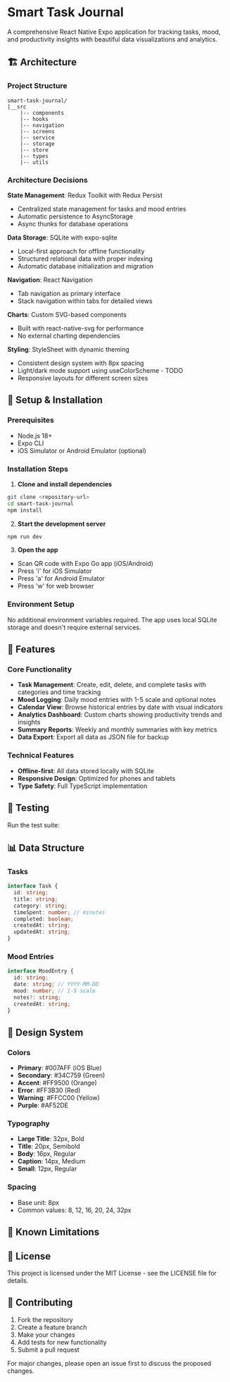 # Smart Task Journal

A comprehensive React Native Expo application for tracking tasks, mood, and productivity insights with beautiful data visualizations and analytics.

## 🏗️ Architecture

### Project Structure

```
smart-task-journal/
|__src
    |-- components
    |-- hooks
    |-- navigation
    |-- screens
    |-- service
    |-- storage
    |-- store
    |-- types
    |-- utils
```

### Architecture Decisions

**State Management**: Redux Toolkit with Redux Persist

- Centralized state management for tasks and mood entries
- Automatic persistence to AsyncStorage
- Async thunks for database operations

**Data Storage**: SQLite with expo-sqlite

- Local-first approach for offline functionality
- Structured relational data with proper indexing
- Automatic database initialization and migration

**Navigation**: React Navigation

- Tab navigation as primary interface
- Stack navigation within tabs for detailed views

**Charts**: Custom SVG-based components

- Built with react-native-svg for performance
- No external charting dependencies

**Styling**: StyleSheet with dynamic theming

- Consistent design system with 8px spacing
- Light/dark mode support using useColorScheme - TODO
- Responsive layouts for different screen sizes

## 🚀 Setup & Installation

### Prerequisites

- Node.js 18+
- Expo CLI
- iOS Simulator or Android Emulator (optional)

### Installation Steps

1. **Clone and install dependencies**

```bash
git clone <repository-url>
cd smart-task-journal
npm install
```

2. **Start the development server**

```bash
npm run dev
```

3. **Open the app**

- Scan QR code with Expo Go app (iOS/Android)
- Press 'i' for iOS Simulator
- Press 'a' for Android Emulator
- Press 'w' for web browser

### Environment Setup

No additional environment variables required. The app uses local SQLite storage and doesn't require external services.

## 📱 Features

### Core Functionality

- **Task Management**: Create, edit, delete, and complete tasks with categories and time tracking
- **Mood Logging**: Daily mood entries with 1-5 scale and optional notes
- **Calendar View**: Browse historical entries by date with visual indicators
- **Analytics Dashboard**: Custom charts showing productivity trends and insights
- **Summary Reports**: Weekly and monthly summaries with key metrics
- **Data Export**: Export all data as JSON file for backup

### Technical Features

- **Offline-first**: All data stored locally with SQLite
- **Responsive Design**: Optimized for phones and tablets
- **Type Safety**: Full TypeScript implementation

## 🧪 Testing

Run the test suite:

## 📊 Data Structure

### Tasks

```typescript
interface Task {
  id: string;
  title: string;
  category: string;
  timeSpent: number; // minutes
  completed: boolean;
  createdAt: string;
  updatedAt: string;
}
```

### Mood Entries

```typescript
interface MoodEntry {
  id: string;
  date: string; // YYYY-MM-DD
  mood: number; // 1-5 scale
  notes?: string;
  createdAt: string;
}
```

## 🎨 Design System

### Colors

- **Primary**: #007AFF (iOS Blue)
- **Secondary**: #34C759 (Green)
- **Accent**: #FF9500 (Orange)
- **Error**: #FF3B30 (Red)
- **Warning**: #FFCC00 (Yellow)
- **Purple**: #AF52DE

### Typography

- **Large Title**: 32px, Bold
- **Title**: 20px, Semibold
- **Body**: 16px, Regular
- **Caption**: 14px, Medium
- **Small**: 12px, Regular

### Spacing

- Base unit: 8px
- Common values: 8, 12, 16, 20, 24, 32px

## 🔧 Known Limitations

## 📄 License

This project is licensed under the MIT License - see the LICENSE file for details.

## 🤝 Contributing

1. Fork the repository
2. Create a feature branch
3. Make your changes
4. Add tests for new functionality
5. Submit a pull request

For major changes, please open an issue first to discuss the proposed changes.
